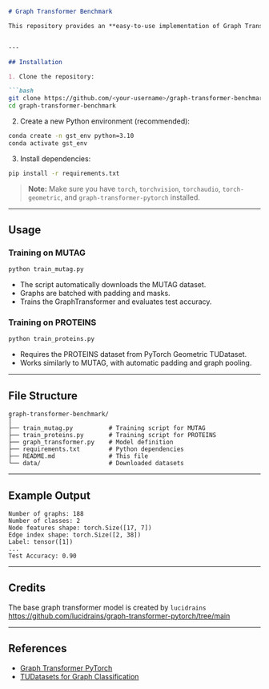 ````markdown
# Graph Transformer Benchmark

This repository provides an **easy-to-use implementation of Graph Transformer models** for graph classification tasks. It includes example usage with a standard benchmark dataset like **MUTAG**.


---

## Installation

1. Clone the repository:

```bash
git clone https://github.com/<your-username>/graph-transformer-benchmark.git
cd graph-transformer-benchmark
````

2. Create a new Python environment (recommended):

```bash
conda create -n gst_env python=3.10
conda activate gst_env
```

3. Install dependencies:

```bash
pip install -r requirements.txt
```

> **Note:** Make sure you have `torch`, `torchvision`, `torchaudio`, `torch-geometric`, and `graph-transformer-pytorch` installed.

---

## Usage

### Training on MUTAG

```bash
python train_mutag.py
```

* The script automatically downloads the MUTAG dataset.
* Graphs are batched with padding and masks.
* Trains the GraphTransformer and evaluates test accuracy.

### Training on PROTEINS

```bash
python train_proteins.py
```

* Requires the PROTEINS dataset from PyTorch Geometric TUDataset.
* Works similarly to MUTAG, with automatic padding and graph pooling.

---

## File Structure

```
graph-transformer-benchmark/
│
├── train_mutag.py          # Training script for MUTAG
├── train_proteins.py       # Training script for PROTEINS
├── graph_transformer.py    # Model definition
├── requirements.txt        # Python dependencies
├── README.md               # This file
└── data/                   # Downloaded datasets
```

---

## Example Output

```
Number of graphs: 188
Number of classes: 2
Node features shape: torch.Size([17, 7])
Edge index shape: torch.Size([2, 38])
Label: tensor([1])
...
Test Accuracy: 0.90
```

---

## Credits

The base graph transformer model is created by `lucidrains`
https://github.com/lucidrains/graph-transformer-pytorch/tree/main

---

## References

* [Graph Transformer PyTorch](https://github.com/lucidrains/graph-transformer-pytorch)
* [TUDatasets for Graph Classification](https://chrsmrrs.com/graphkerneldatasets)